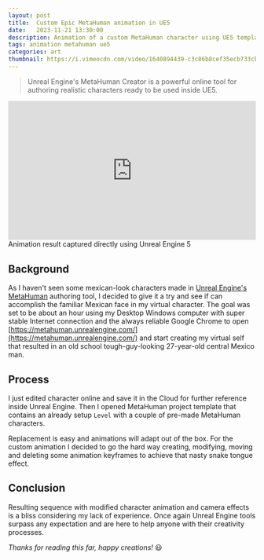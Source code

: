 ```yaml
---
layout: post
title:  Custom Epic MetaHuman animation in UE5
date:   2023-11-21 13:30:00
description: Animation of a custom MetaHuman character using UE5 template.
tags: animation metahuman ue5 
categories: art
thumbnail: https://i.vimeocdn.com/video/1640894439-c3c86b8cef35ecb733cb3315904c18562851c98ac58c3c431624b3d31f6db905-d
---
```


> Unreal Engine's MetaHuman Creator is a powerful online tool for authoring realistic characters ready to be used inside UE5.

<div>
    <style>
        .embed-container {
            position: relative;
            padding-bottom: 56.25%;
            height: 0;
            overflow: hidden;
            max-width: 100%;
        }
        .embed-container iframe,
        .embed-container object,
        .embed-container embed {
            position: absolute;
            top: 0;
            left: 0;
            width: 100%;
            height: 100%;
        }
    </style>
    <div class='embed-container'>
        <iframe src="https://player.vimeo.com/video/811697405?autoplay=1&loop=1" width="640" height="360" frameborder="0" allow="autoplay; fullscreen; picture-in-picture" allowfullscreen></iframe>
    </div>
</div>
<div class="caption">
    Animation result captured directly using Unreal Engine 5
</div>

## Background

As I haven't seen some mexican-look characters made in [Unreal Engine's MetaHuman](https://metahuman.unrealengine.com/) authoring tool, I decided to give it a try and see if can accomplish the familiar Mexican face in my virtual character. The goal was set to be about an hour using my Desktop Windows computer with super stable Internet connection and the always reliable Google Chrome to open [https://metahuman.unrealengine.com/](https://metahuman.unrealengine.com/) and start creating my virtual self that resulted in an old school tough-guy-looking 27-year-old central Mexico man.

## Process

I just edited character online and save it in the Cloud for further reference inside Unreal Engine. Then I opened MetaHuman project template that contains an already setup `Level` with a couple of pre-made MetaHuman characters. 

Replacement is easy and animations will adapt out of the box. For the custom animation I decided to go the hard way creating, modifying, moving and deleting some animation keyframes to achieve that nasty snake tongue effect.

## Conclusion

Resulting sequence with modified character animation and camera effects is a bliss considering my lack of experience. Once again Unreal Engine tools surpass any expectation and are here to help anyone with their creativity processes. 

*Thanks for reading this far, happy creations!* :smiley:

